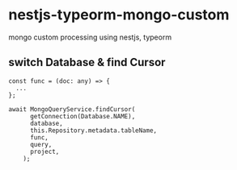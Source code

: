 # nestjs-typeorm-mongo-custom
mongo custom processing using nestjs, typeorm


## switch Database & find Cursor
```
const func = (doc: any) => {
  ...
};

await MongoQueryService.findCursor(
      getConnection(Database.NAME),
      database,
      this.Repository.metadata.tableName,
      func,
      query,
      project,
    );
```
